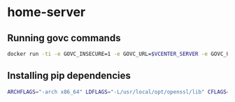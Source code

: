 # home-server

## Running govc commands
```bash
docker run -ti -e GOVC_INSECURE=1 -e GOVC_URL=$VCENTER_SERVER -e GOVC_USERNAME=$VCENTER_USERNAME -e GOVC_PASSWORD=$VCENTER_PASSWORD -e GOVC_DATASTORE=$VCENTER_DATASTORE -e GOVC_NETWORK=$VCENTER_NETWORK -e GOVC_RESOURCE_POOL=$VCENTER_RESOURCE_POOL -e GOVC_DATACENTER=$VCENTER_DATACENTER vmware/govc [COMMAND]
```

## Installing pip dependencies

```bash
ARCHFLAGS="-arch x86_64" LDFLAGS="-L/usr/local/opt/openssl/lib" CFLAGS="-I/usr/local/opt/openssl/include" pipenv install
```
